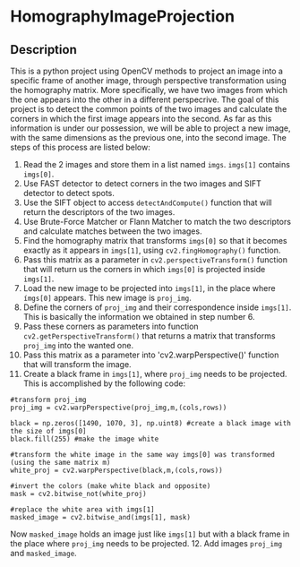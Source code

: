 # HomographyImageProjection

## Description
This is a python project using OpenCV methods to project an image into a specific frame of another image, through perspective transformation using the homography matrix. More specifically, we have two images from which the one appears into the other in a different perspecrive. The goal of this project is to detect the common points of the two images and calculate the corners in which the first image appears into the second. As far as this information is under our possession, we will be able to project a new image, with the same dimensions as the previous one, into the second image. The steps of this process are listed below:

1. Read the 2 images and store them in a list named ```imgs```. ```imgs[1]``` contains ```imgs[0]```.
2. Use FAST detector to detect corners in the two images and SIFT detector to detect spots.
3. Use the SIFT object to access ```detectAndCompute()``` function that will return the descriptors of the two images.
4. Use Brute-Force Matcher or Flann Matcher to match the two descriptors and calculate matches between the two images.
5. Find the homography matrix that transforms ```imgs[0]``` so that it becomes exactly as it appears in ```imgs[1]```, using ```cv2.fingHomography()``` function.
6. Pass this matrix as a parameter in ```cv2.perspectiveTransform()``` function that will return us the corners in which ```imgs[0]``` is projected inside ```imgs[1]```.
7. Load the new image to be projected into ```imgs[1]```, in the place where ```ímgs[0]``` appears. This new image is ```proj_img```.
8. Define the corners of ```proj_img``` and their correspondence inside ```imgs[1]```. This is basically the information we obtained in step number 6.
9. Pass these corners as parameters into function ```cv2.getPerspectiveTransform()``` that returns a matrix that transforms ```proj_img``` into the wanted one.
10. Pass this matrix as a parameter into 'cv2.warpPerspective()' function that will transform the image.
11. Create a black frame in ```imgs[1]```, where ```proj_img``` needs to be projected. This is accomplished by the following code:
 ```
#transform proj_img
proj_img = cv2.warpPerspective(proj_img,m,(cols,rows)) 

black = np.zeros([1490, 1070, 3], np.uint8) #create a black image with the size of imgs[0]
black.fill(255) #make the image white

#transform the white image in the same way imgs[0] was transformed (using the same matrix m)
white_proj = cv2.warpPerspective(black,m,(cols,rows)) 

#invert the colors (make white black and opposite)
mask = cv2.bitwise_not(white_proj) 

#replace the white area with imgs[1]
masked_image = cv2.bitwise_and(imgs[1], mask)
```
Now ```masked_image``` holds an image just like ```imgs[1]``` but with a black frame in the place where ```proj_img``` needs to be projected.
12. Add images ```proj_img``` and ```masked_image```.
